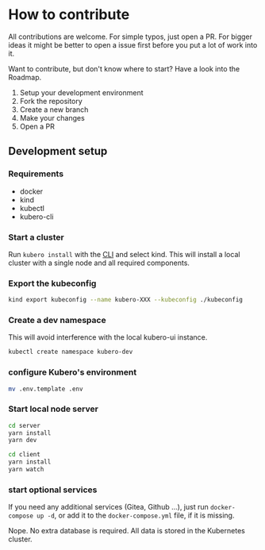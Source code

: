 # How to contribute

All contributions are welcome. For simple typos, just open a PR.
For bigger ideas it might be better to open a issue first before you put a lot of work into it. 

Want to contribute, but don't know where to start? Have a look into the Roadmap.

1. Setup your development environment
2. Fork the repository
3. Create a new branch
4. Make your changes
5. Open a PR

## Development setup

### Requirements
- docker
- kind
- kubectl
- kubero-cli

### Start a cluster
Run `kubero install` with the [CLI](https://github.com/kubero-dev/kubero-cli/releases/latest) and select kind. 
This will install a local cluster with a single node and all required components.

### Export the kubeconfig
```bash
kind export kubeconfig --name kubero-XXX --kubeconfig ./kubeconfig
```

### Create a dev namespace
This will avoid interference with the local kubero-ui instance.
```bash
kubectl create namespace kubero-dev
```

### configure Kubero's environment
```bash
mv .env.template .env
```

### Start local node server
```bash
cd server
yarn install
yarn dev
```

```bash
cd client
yarn install
yarn watch
```

### start optional services 
If you need any additional services (Gitea, Github ...), just run `docker-compose up -d`, or add it to the `docker-compose.yml` file, if it is missing.

Nope. No extra database is required. All data is stored in the Kubernetes cluster.

